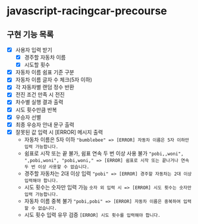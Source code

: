 # javascript-racingcar-precourse

## 구현 기능 목록

- [x] 사용자 입력 받기
  - [x] 경주할 자동차 이름
  - [x] 시도할 횟수
- [x] 자동차 이름 쉼표 기준 구분
- [x] 자동차 이름 글자 수 체크(5자 이하)
- [x] 각 자동차별 랜덤 정수 반환
- [x] 전진 조건 만족 시 전진
- [x] 차수별 실행 결과 출력
- [x] 시도 횟수만큼 반복
- [x] 우승자 선별
- [x] 최종 우승자 안내 문구 출력
- [x] 잘못된 값 입력 시 [ERROR] 메시지 출력
  - 자동차 이름은 5자 이하 `"bumblebee" => [ERROR] 자동차 이름은 5자 이하만 입력 가능합니다.`
  - 쉼표로 시작 또는 끝 불가, 쉼표 연속 두 번 이상 사용 불가 `"pobi,,woni", ",pobi,woni", "pobi,woni," => [ERROR] 쉼표로 시작 또는 끝나거나 연속 두 번 이상 사용할 수 없습니다.`
  - 경주할 자동차는 2대 이상 입력 `"pobi" => [ERROR] 경주할 자동차는 2대 이상 입력해야 합니다.`
  - 시도 횟수는 숫자만 입력 가능 `숫자 외 입력 시 => [ERROR] 시도 횟수는 숫자만 입력 가능합니다.`
  - 자동차 이름 중복 불가 `"pobi,pobi" => [ERROR] 자동차 이름은 중복하여 입력할 수 없습니다.`
  - 시도 횟수 입력 유무 검증 `[ERROR] 시도 횟수를 입력해야 합니다.`
